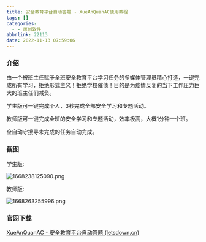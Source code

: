 ```yaml
---
title: 安全教育平台自动答题 - XueAnQuanAC使用教程
tags: []
categories:
  - - 原创软件
abbrlink: 22113
date: 2022-11-13 07:59:06
---
```


### 介绍

由一个被班主任赋予全班安全教育平台学习任务的多媒体管理员精心打造，一键完成所有学习，拒绝形式主义！拒绝学校催债！目的是为疫情反复的当下工作压力巨大的班主任们减负。

学生版可一键完成个人，3秒完成全部安全学习和专题活动。

教师版可一键完成全班的安全学习和专题活动，效率极高，大概1分钟一个班。

全自动守搜寻未完成的任务自动完成。



### 截图

学生版:



![1668238125090.png](https://p2.myzwq.com/i/2022/11/12/636f4b30a38d9.png)



教师版:

![1668263255996.png](https://p2.myzwq.com/i/2022/11/12/636fad5c7dfc1.png)

### 官网下载

[XueAnQuanAC - 安全教育平台自动答题 (letsdown.cn)](https://xaq.letsdown.cn/)
